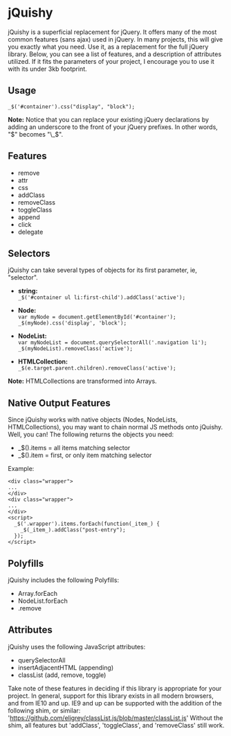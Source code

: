 # jQuishy

jQuishy is a superficial replacement for jQuery.  It offers many of the most common features (sans ajax) used in jQuery. In many projects, this will give you exactly what you need.  Use it, as a replacement for the full jQuery library.  Below, you can see a list of features, and a description of attributes utilized.  If it fits the parameters of your project, I encourage you to use it with its under 3kb footprint.

## Usage

`_$('#container').css("display", "block");`

__Note:__ Notice that you can replace your existing jQuery declarations by adding an underscore to the front of your jQuery prefixes. In other words, "$" becomes "\_$".

## Features

- remove
- attr
- css
- addClass
- removeClass
- toggleClass
- append
- click
- delegate

## Selectors

jQuishy can take several types of objects for its first parameter, ie, "selector".

- __string:__ <br />`_$('#container ul li:first-child').addClass('active');`

- __Node:__ <br />
`var myNode = document.getElementById('#container');` <br />
`_$(myNode).css('display', 'block');`

- __NodeList:__ <br /> `var myNodeList = document.querySelectorAll('.navigation li');` <br />
`_$(myNodeList).removeClass('active');`

- __HTMLCollection:__ <br /> `_$(e.target.parent.children).removeClass('active');`

__Note:__ HTMLCollections are transformed into Arrays.

## Native Output Features

Since jQuishy works with native objects (Nodes, NodeLists, HTMLCollections), you may want to chain normal JS methods onto jQuishy.  Well, you can!  The following returns the objects you need:

- _$().items = all items matching selector
- _$().item = first, or only item matching selector

Example:

```
<div class="wrapper">
...
</div>
<div class="wrapper">
...
</div>
<script>
  _$('.wrapper').items.forEach(function(_item_) {
    _$(_item_).addClass("post-entry");
  });
</script>
```

## Polyfills

jQuishy includes the following Polyfills:

- Array.forEach
- NodeList.forEach
- .remove

## Attributes

jQuishy uses the following JavaScript attributes:

- querySelectorAll
- insertAdjacentHTML (appending)
- classList (add, remove, toggle)

Take note of these features in deciding if this library is appropriate for your project.  In general, support for this library exists in all modern browsers, and from IE10 and up.  IE9 and up can be supported with the addition of the following shim, or similar: 'https://github.com/eligrey/classList.js/blob/master/classList.js'
Without the shim, all features but 'addClass', 'toggleClass', and 'removeClass' still work.

